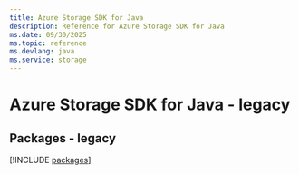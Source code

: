 ```yaml
---
title: Azure Storage SDK for Java
description: Reference for Azure Storage SDK for Java
ms.date: 09/30/2025
ms.topic: reference
ms.devlang: java
ms.service: storage
---
```

# Azure Storage SDK for Java - legacy
## Packages - legacy
[!INCLUDE [packages](storage-index.md)]